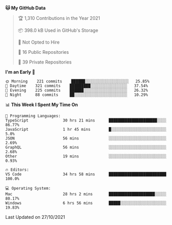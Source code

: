 <!--START_SECTION:waka-->
**🐱 My GitHub Data** 

> 🏆 1,310 Contributions in the Year 2021
 > 
> 📦 398.0 kB Used in GitHub's Storage 
 > 
> 🚫 Not Opted to Hire
 > 
> 📜 16 Public Repositories 
 > 
> 🔑 39 Private Repositories  
 > 
**I'm an Early 🐤** 

```text
🌞 Morning    221 commits    ██████░░░░░░░░░░░░░░░░░░░   25.85% 
🌆 Daytime    321 commits    █████████░░░░░░░░░░░░░░░░   37.54% 
🌃 Evening    225 commits    ██████░░░░░░░░░░░░░░░░░░░   26.32% 
🌙 Night      88 commits     ██░░░░░░░░░░░░░░░░░░░░░░░   10.29%

```


📊 **This Week I Spent My Time On** 

```text
💬 Programming Languages: 
TypeScript               30 hrs 21 mins      █████████████████████░░░░   86.77% 
JavaScript               1 hr 45 mins        █░░░░░░░░░░░░░░░░░░░░░░░░   5.0% 
JSON                     56 mins             ░░░░░░░░░░░░░░░░░░░░░░░░░   2.69% 
GraphQL                  56 mins             ░░░░░░░░░░░░░░░░░░░░░░░░░   2.68% 
Other                    19 mins             ░░░░░░░░░░░░░░░░░░░░░░░░░   0.93%

🔥 Editors: 
VS Code                  34 hrs 58 mins      █████████████████████████   100.0%

💻 Operating System: 
Mac                      28 hrs 2 mins       ████████████████████░░░░░   80.17% 
Windows                  6 hrs 56 mins       █████░░░░░░░░░░░░░░░░░░░░   19.83%

```


 Last Updated on 27/10/2021
<!--END_SECTION:waka-->

